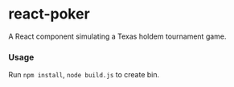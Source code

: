 # react-poker
A React component simulating a Texas holdem tournament game.

### Usage
Run `npm install`, `node build.js` to create bin.
